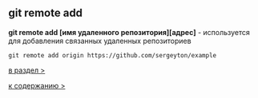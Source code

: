 ## git remote add

**git remote add [имя удаленного репозитория][адрес]** - используется для добавления связанных удаленных репозиториев

`git remote add origin https://github.com/sergeyton/example`

[в раздел >](work_rep.md)

[к содержанию >](readme.md)